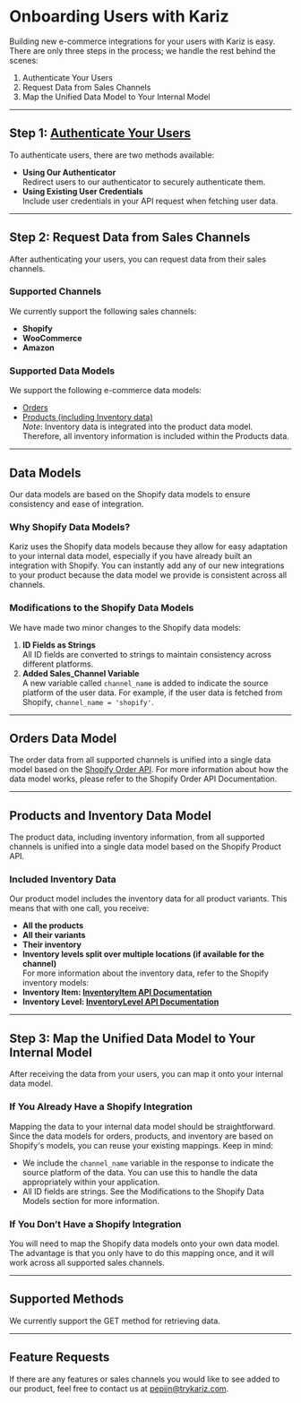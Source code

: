 # Onboarding Users with Kariz

Building new e-commerce integrations for your users with Kariz is easy. There are only three steps in the process; we handle the rest behind the scenes:
1. Authenticate Your Users
2. Request Data from Sales Channels
3. Map the Unified Data Model to Your Internal Model
---
## Step 1: [Authenticate Your Users](https://github.com/runkariz/docs/blob/main/authentication/README.md)
To authenticate users, there are two methods available:
- **Using Our Authenticator**\
Redirect users to our authenticator to securely authenticate them.
- **Using Existing User Credentials**\
Include user credentials in your API request when fetching user data.
---
## Step 2: Request Data from Sales Channels
After authenticating your users, you can request data from their sales channels.
### Supported Channels
We currently support the following sales channels:
- **Shopify**
- **WooCommerce**
- **Amazon**
### Supported Data Models
We support the following e-commerce data models:
- [Orders](https://github.com/runkariz/docs/blob/main/order/README.md)
- [Products (including Inventory data)](https://github.com/runkariz/docs/blob/main/product/README.md)\
_Note_: Inventory data is integrated into the product data model. Therefore, all inventory information is included within the Products data.
---

## Data Models
Our data models are based on the Shopify data models to ensure consistency and ease of integration.
### Why Shopify Data Models?
Kariz uses the Shopify data models because they allow for easy adaptation to your internal data model, especially if you have already built an integration with Shopify. You can instantly add any of our new integrations to your product because the data model we provide is consistent across all channels.
### Modifications to the Shopify Data Models
We have made two minor changes to the Shopify data models:
1. **ID Fields as Strings**\
All ID fields are converted to strings to maintain consistency across different platforms.
2. **Added Sales_Channel Variable**\
A new variable called `channel_name` is added to indicate the source platform of the user data. For example, if the user data is fetched from Shopify, `channel_name = 'shopify'`.
---
## Orders Data Model
The order data from all supported channels is unified into a single data model based on the [Shopify Order API](https://shopify.dev/docs/api/admin-rest/2024-10/resources/order). For more information about how the data model works, please refer to the Shopify Order API Documentation.

---
## Products and Inventory Data Model
The product data, including inventory information, from all supported channels is unified into a single data model based on the Shopify Product API.
### Included Inventory Data
Our product model includes the inventory data for all product variants. This means that with one call, you receive:
- **All the products**
- **All their variants**
- **Their inventory**
- **Inventory levels split over multiple locations (if available for the channel)**\
For more information about the inventory data, refer to the Shopify inventory models:
- **Inventory Item: [InventoryItem API Documentation](https://shopify.dev/docs/api/admin-rest/2024-10/resources/inventoryitem)**
- **Inventory Level: [InventoryLevel API Documentation](https://shopify.dev/docs/api/admin-rest/2024-10/resources/inventorylevel)**

---
## Step 3: Map the Unified Data Model to Your Internal Model
After receiving the data from your users, you can map it onto your internal data model.
### If You Already Have a Shopify Integration
Mapping the data to your internal data model should be straightforward. Since the data models for orders, products, and inventory are based on Shopify's models, you can reuse your existing mappings. Keep in mind:
- We include the `channel_name` variable in the response to indicate the source platform of the data. You can use this to handle the data appropriately within your application.
- All ID fields are strings. See the Modifications to the Shopify Data Models section for more information.
### If You Don’t Have a Shopify Integration
You will need to map the Shopify data models onto your own data model. The advantage is that you only have to do this mapping once, and it will work across all supported sales channels.

---
## Supported Methods
We currently support the GET method for retrieving data.

---
## Feature Requests
If there are any features or sales channels you would like to see added to our product, feel free to contact us at [pepijn@trykariz.com](mailto:pepijn@trykariz.com).

